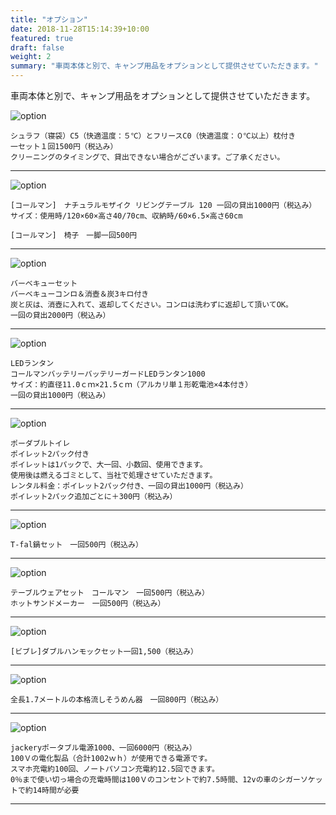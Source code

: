 ```yaml
---
title: "オプション"
date: 2018-11-28T15:14:39+10:00
featured: true
draft: false
weight: 2
summary: "車両本体と別で、キャンプ用品をオプションとして提供させていただきます。"
---
```


車両本体と別で、キャンプ用品をオプションとして提供させていただきます。


![option](/images/option/1.jpg)
```
シュラフ（寝袋）C5（快適温度：５℃）とフリースC0（快適温度：０℃以上）枕付き
一セット１回1500円（税込み）
クリーニングのタイミングで、貸出できない場合がございます。ご了承ください。
```
---


![option](/images/option/2.jpg)
```
[コールマン]　ナチュラルモザイク リビングテーブル 120 一回の貸出1000円（税込み）
サイズ：使用時/120×60×高さ40/70cm、収納時/60×6.5×高さ60cm

[コールマン]　椅子　一脚一回500円
```
---



![option](/images/option/3.jpg)
```
バーベキューセット
バーベキューコンロ＆消壺＆炭3キロ付き
炭と灰は、消壺に入れて、返却してください。コンロは洗わずに返却して頂いてOK。
一回の貸出2000円（税込み）
```
---




![option](/images/option/4.jpg)
```
LEDランタン
コールマンバッテリーバッテリーガードLEDランタン1000
サイズ：約直径11.0ｃｍ×21.5ｃｍ（アルカリ単１形乾電池×4本付き）
一回の貸出1000円（税込み）
```
---


![option](/images/option/5.jpg)
```
ポーダブルトイレ
ポイレット2パック付き
ポイレットは1パックで、大一回、小数回、使用できます。
使用後は燃えるゴミとして、当社で処理させていただきます。
レンタル料金：ポイレット2パック付き、一回の貸出1000円（税込み）
ポイレット2パック追加ごとに＋300円（税込み）
```
---



![option](/images/option/6.jpg)
```
T-fal鍋セット　一回500円（税込み）
```
---



![option](/images/option/7.jpg)
```
テーブルウェアセット　コールマン　一回500円（税込み）
ホットサンドメーカー　一回500円（税込み）
```
---



![option](/images/option/8.jpg)
```
[ビブレ]ダブルハンモックセット一回1,500（税込み）

```
---



![option](/images/option/9.jpg)
```
全長1.7メートルの本格流しそうめん器　一回800円（税込み）

```
---




![option](/images/option/10.jpg)
```
jackeryポータブル電源1000、一回6000円（税込み）
100Ｖの電化製品（合計1002ｗｈ）が使用できる電源です。
スマホ充電約100回、ノートパソコン充電約12.5回できます。
0％まで使い切っ場合の充電時間は100Ｖのコンセントで約7.5時間、12vの車のシガーソケットで約14時間が必要
```
---


